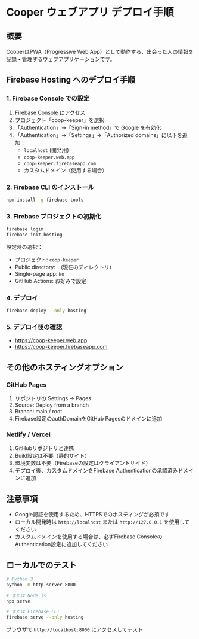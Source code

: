 # Cooper ウェブアプリ デプロイ手順

## 概要
CooperはPWA（Progressive Web App）として動作する、出会った人の情報を記録・管理するウェブアプリケーションです。

## Firebase Hosting へのデプロイ手順

### 1. Firebase Console での設定
1. [Firebase Console](https://console.firebase.google.com/) にアクセス
2. プロジェクト「coop-keeper」を選択
3. 「Authentication」→「Sign-in method」で Google を有効化
4. 「Authentication」→「Settings」→「Authorized domains」に以下を追加：
   - `localhost` (開発用)
   - `coop-keeper.web.app`
   - `coop-keeper.firebaseapp.com`
   - カスタムドメイン（使用する場合）

### 2. Firebase CLI のインストール
```bash
npm install -g firebase-tools
```

### 3. Firebase プロジェクトの初期化
```bash
firebase login
firebase init hosting
```

設定時の選択：
- プロジェクト: `coop-keeper`
- Public directory: `.` (現在のディレクトリ)
- Single-page app: `No`
- GitHub Actions: お好みで設定

### 4. デプロイ
```bash
firebase deploy --only hosting
```

### 5. デプロイ後の確認
- https://coop-keeper.web.app
- https://coop-keeper.firebaseapp.com

## その他のホスティングオプション

### GitHub Pages
1. リポジトリの Settings → Pages
2. Source: Deploy from a branch
3. Branch: main / root
4. Firebase設定のauthDomainをGitHub Pagesのドメインに追加

### Netlify / Vercel
1. GitHubリポジトリと連携
2. Build設定は不要（静的サイト）
3. 環境変数は不要（Firebaseの設定はクライアントサイド）
4. デプロイ後、カスタムドメインをFirebase Authenticationの承認済みドメインに追加

## 注意事項
- Google認証を使用するため、HTTPSでのホスティングが必須です
- ローカル開発時は `http://localhost` または `http://127.0.0.1` を使用してください
- カスタムドメインを使用する場合は、必ずFirebase ConsoleのAuthentication設定に追加してください

## ローカルでのテスト
```bash
# Python 3
python -m http.server 8000

# または Node.js
npx serve

# または Firebase CLI
firebase serve --only hosting
```

ブラウザで `http://localhost:8000` にアクセスしてテスト